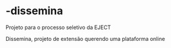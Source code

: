 # -dissemina

Projeto para o processo seletivo da EJECT

Dissemina, projeto de extensão querendo uma plataforma online
